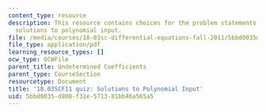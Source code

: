 ```yaml
---
content_type: resource
description: This resource contains choices for the problem statements related to
  solutions to polynomial input.
file: /media/courses/18-03sc-differential-equations-fall-2011/5bbd0035d808f31e571381bb46a565a5_MIT18_03SCF11_s16_4quizc.pdf
file_type: application/pdf
learning_resource_types: []
ocw_type: OCWFile
parent_title: Undetermined Coefficients
parent_type: CourseSection
resourcetype: Document
title: '18.03SCF11 quiz: Solutions to Polynomial Input'
uid: 5bbd0035-d808-f31e-5713-81bb46a565a5
---
```


